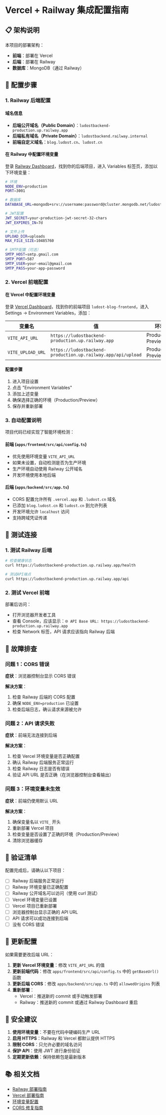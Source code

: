 # Vercel + Railway 集成配置指南

## 📋 架构说明

本项目的部署架构：
- **前端**：部署在 Vercel
- **后端**：部署在 Railway
- **数据库**：MongoDB（通过 Railway）

## 🔧 配置步骤

### 1. Railway 后端配置

#### 域名信息
- **后端公开域名（Public Domain）**：`ludostbackend-production.up.railway.app`
- **后端私有域名（Private Domain）**：`ludostbackend.railway.internal`
- **前端自定义域名**：`blog.ludost.cn`、`ludost.cn`

#### 在 Railway 中配置环境变量

登录 [Railway Dashboard](https://railway.app/dashboard)，找到你的后端项目，进入 Variables 标签页，添加以下环境变量：

```bash
# 环境
NODE_ENV=production
PORT=3001

# 数据库
DATABASE_URL=mongodb+srv://username:password@cluster.mongodb.net/ludost-blog-prod

# JWT配置
JWT_SECRET=your-production-jwt-secret-32-chars
JWT_EXPIRES_IN=7d

# 文件上传
UPLOAD_DIR=uploads
MAX_FILE_SIZE=10485760

# SMTP配置（可选）
SMTP_HOST=smtp.gmail.com
SMTP_PORT=587
SMTP_USER=your-email@gmail.com
SMTP_PASS=your-app-password
```

### 2. Vercel 前端配置

#### 在 Vercel 中配置环境变量

登录 [Vercel Dashboard](https://vercel.com/dashboard)，找到你的前端项目 `ludost-blog-frontend`，进入 Settings → Environment Variables，添加：

| 变量名 | 值 | 环境 |
|--------|-----|------|
| `VITE_API_URL` | `https://ludostbackend-production.up.railway.app` | Production, Preview |
| `VITE_UPLOAD_URL` | `https://ludostbackend-production.up.railway.app/api/upload` | Production, Preview |

#### 配置步骤
1. 进入项目设置
2. 点击 "Environment Variables"
3. 添加上述变量
4. 确保选择正确的环境（Production/Preview）
5. 保存并重新部署

### 3. 自动配置说明

项目代码已经实现了智能环境检测：

#### 前端 (`apps/frontend/src/api/config.ts`)
- 优先使用环境变量 `VITE_API_URL`
- 如果未设置，自动检测是否为生产环境
- 生产环境自动使用 Railway 公开域名
- 开发环境使用本地后端

#### 后端 (`apps/backend/src/app.ts`)
- CORS 配置允许所有 `.vercel.app` 和 `.ludost.cn` 域名
- 已添加 `blog.ludost.cn` 和 `ludost.cn` 到允许列表
- 开发环境允许 `localhost` 访问
- 支持跨域凭证传递

## 🧪 测试连接

### 1. 测试 Railway 后端
```bash
# 检查健康状态
curl https://ludostbackend-production.up.railway.app/health

# 测试API端点
curl https://ludostbackend-production.up.railway.app/api
```

### 2. 测试 Vercel 前端
部署后访问：
- 打开浏览器开发者工具
- 查看 Console，应该显示：`🌐 API Base URL: https://ludostbackend-production.up.railway.app`
- 检查 Network 标签，API 请求应该指向 Railway 后端

## 🐛 故障排查

### 问题 1：CORS 错误
**症状**：浏览器控制台显示 CORS 错误

**解决方案**：
1. 检查 Railway 后端的 CORS 配置
2. 确保 `NODE_ENV=production` 已设置
3. 检查后端日志，确认请求来源被允许

### 问题 2：API 请求失败
**症状**：前端无法连接到后端

**解决方案**：
1. 检查 Vercel 环境变量是否正确配置
2. 确认 Railway 后端服务正常运行
3. 检查 Railway 日志是否有错误
4. 验证 API URL 是否正确（在浏览器控制台查看输出）

### 问题 3：环境变量未生效
**症状**：前端仍使用默认 URL

**解决方案**：
1. 确保变量名以 `VITE_` 开头
2. 重新部署 Vercel 项目
3. 检查变量是否设置了正确的环境（Production/Preview）
4. 清除浏览器缓存

## 📝 验证清单

配置完成后，请确认以下项目：

- [ ] Railway 后端服务正常运行
- [ ] Railway 环境变量已正确配置
- [ ] Railway 公开域名可以访问（使用 curl 测试）
- [ ] Vercel 环境变量已设置
- [ ] Vercel 项目已重新部署
- [ ] 浏览器控制台显示正确的 API URL
- [ ] API 请求可以成功连接到后端
- [ ] 没有 CORS 错误

## 🔄 更新配置

如果需要更改后端 URL：

1. **更新 Vercel 环境变量**：修改 `VITE_API_URL` 的值
2. **更新前端代码**：修改 `apps/frontend/src/api/config.ts` 中的 `getBaseUrl()` 函数
3. **更新后端 CORS**：修改 `apps/backend/src/app.ts` 中的 `allowedOrigins` 列表
4. **重新部署**：
   - Vercel：推送新的 commit 或手动触发部署
   - Railway：推送新的 commit 或通过 Railway Dashboard 重启

## 🔐 安全建议

1. **使用环境变量**：不要在代码中硬编码生产 URL
2. **启用 HTTPS**：Railway 和 Vercel 都默认提供 HTTPS
3. **限制 CORS**：只允许必要的域名访问
4. **保护 API**：使用 JWT 进行身份验证
5. **定期更新依赖**：保持依赖包是最新版本

## 📚 相关文档

- [Railway 部署指南](./railway-deployment.md)
- [Vercel 部署指南](./vercel-deployment.md)
- [环境变量配置](./vercel-env-config.md)
- [CORS 修复指南](./cors-fix-guide.md)
